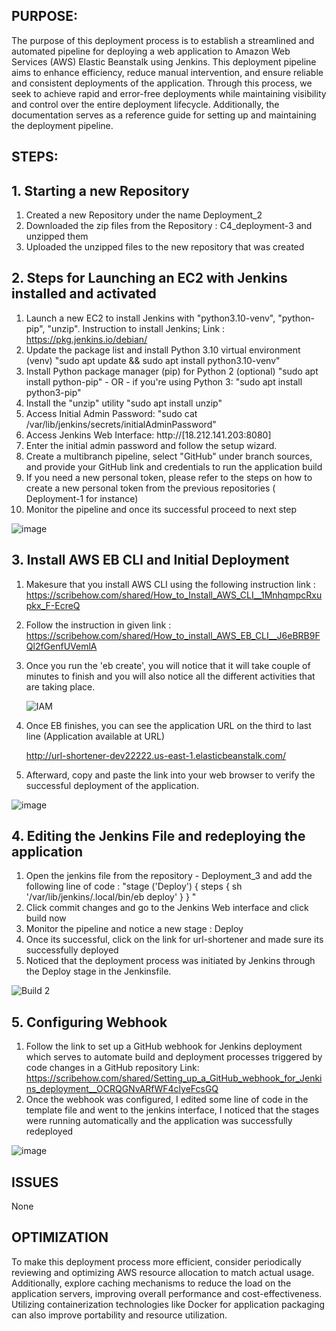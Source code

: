 ## PURPOSE:

The purpose of this deployment process is to establish a streamlined and automated pipeline for deploying a web application to Amazon Web Services (AWS) Elastic Beanstalk using Jenkins. This deployment pipeline aims to enhance efficiency, reduce manual intervention, and ensure reliable and consistent deployments of the application. Through this process, we seek to achieve rapid and error-free deployments while maintaining visibility and control over the entire deployment lifecycle. Additionally, the documentation serves as a reference guide for setting up and maintaining the deployment pipeline.

## STEPS:

## 1. Starting a new Repository
1. Created a new Repository under the name Deployment_2
2. Downloaded the zip files from the Repository : C4_deployment-3 and unzipped them
3. Uploaded the unzipped files to the new repository that was created

## 2. Steps for Launching an EC2 with Jenkins installed and activated
1. Launch a new EC2 to install Jenkins with "python3.10-venv", "python-pip", "unzip". Instruction to install Jenkins; Link : https://pkg.jenkins.io/debian/
2. Update the package list and install Python 3.10 virtual environment (venv)
"sudo apt update && sudo apt install python3.10-venv"
3. Install Python package manager (pip) for Python 2 (optional)
"sudo apt install python-pip"  - OR - if you're using Python 3: "sudo apt install python3-pip"
4. Install the "unzip" utility "sudo apt install unzip"
5. Access Initial Admin Password: "sudo cat /var/lib/jenkins/secrets/initialAdminPassword"
6. Access Jenkins Web Interface: http://[18.212.141.203:8080]
7. Enter the initial admin password and follow the setup wizard.
8. Create a multibranch pipeline, select "GitHub" under branch sources, and provide your GitHub link and credentials to run the application build
9. If you need a new personal token, please refer to the steps on how to create a new personal token from the previous repositories ( Deployment-1 for instance)
10. Monitor the pipeline and once its successful proceed to next step 
    
    
![image](https://github.com/SaraGurungLABS01/Deployment_3/assets/140760966/23820817-5e5d-4d85-9a98-2ca0f0f81dce)

## 3. Install AWS EB CLI and Initial Deployment
1. Makesure that you install AWS CLI using the following instruction link : https://scribehow.com/shared/How_to_Install_AWS_CLI__1MnhqmpcRxupkx_F-EcreQ
2. Follow the instruction in given link : https://scribehow.com/shared/How_to_install_AWS_EB_CLI__J6eBRB9FQl2fGenfUVemlA
3. Once you run the 'eb create', you will notice that it will take couple of minutes to finish and you will also notice all the different activities that are taking place.
   
   ![IAM](https://github.com/SaraGurungLABS01/Deployment_3/assets/140760966/dcafc952-0e39-4e80-b7ab-96b1f011c076)

4. Once EB finishes, you can see the application URL on the third to last line (Application available at URL)
   
   http://url-shortener-dev22222.us-east-1.elasticbeanstalk.com/
5. Afterward, copy and paste the link into your web browser to verify the successful deployment of the application.

![image](https://github.com/SaraGurungLABS01/Deployment_3/assets/140760966/f34cf51d-1fe9-4b1d-925e-b02ccffacfa9)



## 4. Editing the Jenkins File and redeploying the application
1. Open the jenkins file from the repository - Deployment_3 and add the following line of code : "stage ('Deploy') { steps { sh '/var/lib/jenkins/.local/bin/eb deploy' } } "
2. Click commit changes and go to the Jenkins Web interface and click build now
3. Monitor the pipeline and notice a new stage : Deploy
4. Once its successful, click on the link for url-shortener and made sure its successfully deployed
5. Noticed that the deployment process was initiated by Jenkins through the Deploy stage in the Jenkinsfile.


 ![Build 2](https://github.com/SaraGurungLABS01/Deployment_3/assets/140760966/a2c2bb15-01a9-4659-a05e-7316e5a65d51)
  

## 5. Configuring Webhook
1. Follow the link to set up a GitHub webhook for Jenkins deployment which serves to automate build and deployment processes triggered by code changes in a GitHub repository
   Link: https://scribehow.com/shared/Setting_up_a_GitHub_webhook_for_Jenkins_deployment__OCRQGNvARfWF4clyeFcsGQ
2. Once the webhook was configured, I edited some line of code in the template file and went to the jenkins interface, I noticed that the stages were running automatically and the application was successfully redeployed

![image](https://github.com/SaraGurungLABS01/Deployment_3/assets/140760966/b4321284-bb5d-41ca-9ac5-75bc8b895e7b)



## ISSUES
None

## OPTIMIZATION

To make this deployment process more efficient, consider periodically reviewing and optimizing AWS resource allocation to match actual usage. Additionally, explore caching mechanisms to reduce the load on the application servers, improving overall performance and cost-effectiveness. Utilizing containerization technologies like Docker for application packaging can also improve portability and resource utilization.













